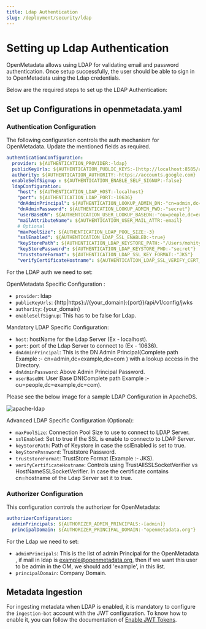 ```yaml
---
title: Ldap Authentication
slug: /deployment/security/ldap
---
```


# Setting up Ldap Authentication

OpenMetadata allows using LDAP for validating email and password authentication.
Once setup successfully, the user should be able to sign in to OpenMetadata using the Ldap credentials.

Below are the required steps to set up the LDAP Authentication:

## Set up Configurations in openmetadata.yaml

### Authentication Configuration

The following configuration controls the auth mechanism for OpenMetadata. Update the mentioned fields as required.

```yaml
authenticationConfiguration:
  provider: ${AUTHENTICATION_PROVIDER:-ldap}
  publicKeyUrls: ${AUTHENTICATION_PUBLIC_KEYS:-[http://localhost:8585/api/v1/config/jwks]}
  authority: ${AUTHENTICATION_AUTHORITY:-https://accounts.google.com}
  enableSelfSignup : ${AUTHENTICATION_ENABLE_SELF_SIGNUP:-false}
  ldapConfiguration:
    "host": ${AUTHENTICATION_LDAP_HOST:-localhost}
    "port": ${AUTHENTICATION_LDAP_PORT:-10636}
    "dnAdminPrincipal": ${AUTHENTICATION_LOOKUP_ADMIN_DN:-"cn=admin,dc=example,dc=com"}
    "dnAdminPassword": ${AUTHENTICATION_LOOKUP_ADMIN_PWD:-"secret"}
    "userBaseDN": ${AUTHENTICATION_USER_LOOKUP_BASEDN:-"ou=people,dc=example,dc=com"}
    "mailAttributeName": ${AUTHENTICATION_USER_MAIL_ATTR:-email}
    # Optional
    "maxPoolSize": ${AUTHENTICATION_LDAP_POOL_SIZE:-3}
    "sslEnabled": ${AUTHENTICATION_LDAP_SSL_ENABLED:-true}
    "keyStorePath": ${AUTHENTICATION_LDAP_KEYSTORE_PATH:-"/Users/mohityadav/sslTest/client/keystore.ks"}
    "keyStorePassword": ${AUTHENTICATION_LDAP_KEYSTORE_PWD:-"secret"}
    "truststoreFormat": ${AUTHENTICATION_LDAP_SSL_KEY_FORMAT:-"JKS"}
    "verifyCertificateHostname": ${AUTHENTICATION_LDAP_SSL_VERIFY_CERT_HOST:-"false"}
```

For the LDAP auth we need to set:

OpenMetadata Specific Configuration :
 
- `provider`: ldap
- `publicKeyUrls`: {http|https}://{your_domain}:{port}}/api/v1/config/jwks
- `authority`: {your_domain}
- `enableSelfSignup`: This has to be false for Ldap.

<Note>

Mandatory LDAP Specific Configuration:

- `host`: hostName for the Ldap Server (Ex - localhost).
- `port`: port of the Ldap Server to connect to (Ex - 10636).
- `dnAdminPrincipal`: This is the DN Admin Principal(Complete path Example :- cn=admin,dc=example,dc=com ) with a lookup access in the Directory.
- `dnAdminPassword`: Above Admin Principal Password.
- `userBaseDN`: User Base DN(Complete path Example :- ou=people,dc=example,dc=com).

</Note>

Please see the below image for a sample LDAP Configuration in ApacheDS.

<Image src="/images/deployment/security/ldap/Ldap_ScreenShot1.png" alt="apache-ldap"/>

Advanced LDAP Specific Configuration (Optional):

- `maxPoolSize`: Connection Pool Size to use to connect to LDAP Server.
- `sslEnabled`: Set to true if the SSL is enable to connecto to LDAP Server.
- `keyStorePath`: Path of Keystore in case the sslEnabled is set to true.
- `keyStorePassword`: Truststore Password.
- `truststoreFormat`: TrustStore Format (Example :- JKS).
- `verifyCertificateHostname`: Controls using TrustAllSSLSocketVerifier vs HostNameSSLSocketVerifier. In case the certificate contains cn=hostname of the Ldap Server set it to true.

### Authorizer Configuration

This configuration controls the authorizer for OpenMetadata:

```yaml
authorizerConfiguration:
  adminPrincipals: ${AUTHORIZER_ADMIN_PRINCIPALS:-[admin]}
  principalDomain: ${AUTHORIZER_PRINCIPAL_DOMAIN:-"openmetadata.org"}
```

For the Ldap we need to set:

- `adminPrincipals`: This is the list of admin Principal for the OpenMetadata , if mail in ldap is example@openmetadata.org, then if we want this user to be admin in the OM, we should add 'example', in this list.
- `principalDomain`: Company Domain.

## Metadata Ingestion

For ingesting metadata when LDAP is enabled, it is mandatory to configure the `ingestion-bot` account with the JWT configuration. 
To know how to enable it, you can follow the documentation of [Enable JWT Tokens](/deployment/security/enable-jwt-tokens).
